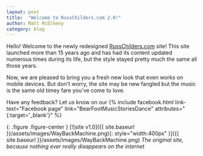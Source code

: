 ```yaml
---
layout: post
title:  "Welcome to RussChilders.com 2.0!"
author: Matt McElheny
category: blog
---
```


Hello! Welcome to the newly redesigned
[RussChilders.com](http://russchilders.com) site! This site launched more than
15 years ago and has had its content updated numerous times during its life, but 
the style stayed pretty much the same all those years.

Now, we are pleased to bring you a fresh new look that even works on mobile
devices. But don't worry, the site may be new fangled but the music is the same
old timey fare you've come to love.

Have any feedback? Let us know on our
{% include facebook.html link-text="Facebook page" link="BearFootMusicStoriesDance" attributes="{:target='_blank'}" %}

{: .figure .figure-center }
[![site v1.0]({{ site.baseurl }}/assets/images/WayBackMachine.png){: style="width:400px" }]({{ site.baseurl }}/assets/images/WayBackMachine.png)
_The original site, because nothing ever really disappears on the internet_
